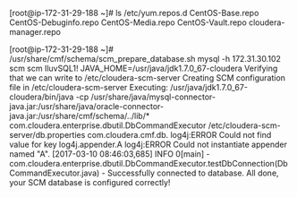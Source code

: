[root@ip-172-31-29-188 ~]#  ls /etc/yum.repos.d
CentOS-Base.repo  CentOS-Debuginfo.repo  CentOS-Media.repo  CentOS-Vault.repo  cloudera-manager.repo



[root@ip-172-31-29-188 ~]# /usr/share/cmf/schema/scm_prepare_database.sh mysql -h 172.31.30.102 scm scm IluvSQL1!
JAVA_HOME=/usr/java/jdk1.7.0_67-cloudera
Verifying that we can write to /etc/cloudera-scm-server
Creating SCM configuration file in /etc/cloudera-scm-server
Executing:  /usr/java/jdk1.7.0_67-cloudera/bin/java -cp /usr/share/java/mysql-connector-java.jar:/usr/share/java/oracle-connector-java.jar:/usr/share/cmf/schema/../lib/* com.cloudera.enterprise.dbutil.DbCommandExecutor /etc/cloudera-scm-server/db.properties com.cloudera.cmf.db.
log4j:ERROR Could not find value for key log4j.appender.A
log4j:ERROR Could not instantiate appender named "A".
[2017-03-10 08:46:03,685] INFO     0[main] - com.cloudera.enterprise.dbutil.DbCommandExecutor.testDbConnection(DbCommandExecutor.java) - Successfully connected to database.
All done, your SCM database is configured correctly!

